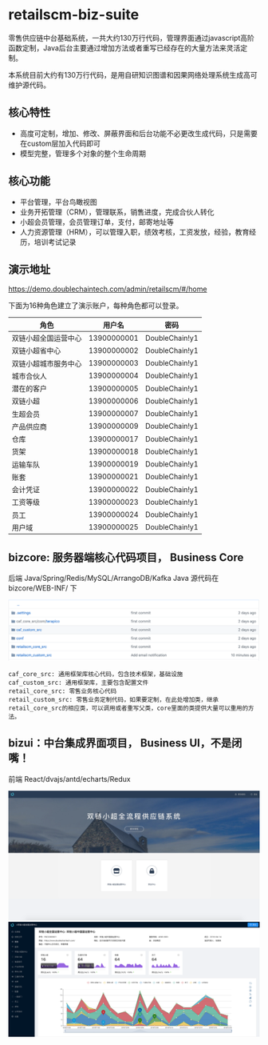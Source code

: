 # retailscm-biz-suite
零售供应链中台基础系统，一共大约130万行代码，管理界面通过javascript高阶函数定制，Java后台主要通过增加方法或者重写已经存在的大量方法来灵活定制。

本系统目前大约有130万行代码，是用自研知识图谱和因果网络处理系统生成高可维护源代码。

## 核心特性

* 高度可定制，增加、修改、屏蔽界面和后台功能不必更改生成代码，只是需要在custom层加入代码即可
* 模型完整，管理多个对象的整个生命周期

## 核心功能
* 平台管理，平台鸟瞰视图
* 业务开拓管理（CRM），管理联系，销售进度，完成合伙人转化
* 小超会员管理，会员管理订单，支付，邮寄地址等
* 人力资源管理（HRM），可以管理入职，绩效考核，工资发放，经验，教育经历，培训考试记录


## 演示地址

https://demo.doublechaintech.com/admin/retailscm/#/home

下面为16种角色建立了演示账户，每种角色都可以登录。

| 角色        | 用户名                            | 密码                                |
| ------------- |:-------------------------------------------:|:-----------------------------------------:|
|双链小超全国运营中心|13900000001|DoubleChain!y1|
|双链小超省中心|13900000002|DoubleChain!y1|
|双链小超城市服务中心|13900000003|DoubleChain!y1|
|城市合伙人|13900000004|DoubleChain!y1|
|潜在的客户|13900000005|DoubleChain!y1|
|双链小超|13900000006|DoubleChain!y1|
|生超会员|13900000007|DoubleChain!y1|
|产品供应商|13900000009|DoubleChain!y1|
|仓库|13900000017|DoubleChain!y1|
|货架|13900000018|DoubleChain!y1|
|运输车队|13900000019|DoubleChain!y1|
|账套|13900000021|DoubleChain!y1|
|会计凭证|13900000022|DoubleChain!y1|
|工资等级|13900000023|DoubleChain!y1|
|员工|13900000024|DoubleChain!y1|
|用户域|13900000025|DoubleChain!y1|


## bizcore: 服务器端核心代码项目， Business Core

后端 Java/Spring/Redis/MySQL/ArrangoDB/Kafka
Java 源代码在bizcore/WEB-INF/ 下


![ScreenShot](/doc/backend.png)
````
caf_core_src: 通用框架库核心代码，包含技术框架，基础设施
caf_custom_src: 通用框架库，主要包含配置文件
retail_core_src: 零售业务核心代码
retail_custom_src: 零售业务定制代码，如果要定制，在此处增加类，继承retail_core_src的相应类，可以调用或者重写父类，core里面的类提供大量可以重用的方法。
````

## bizui：中台集成界面项目， Business UI，不是闭嘴！
前端 React/dvajs/antd/echarts/Redux


![ScreenShot](/doc/homescreen.png)
![ScreenShot](/doc/rootapp.png)

